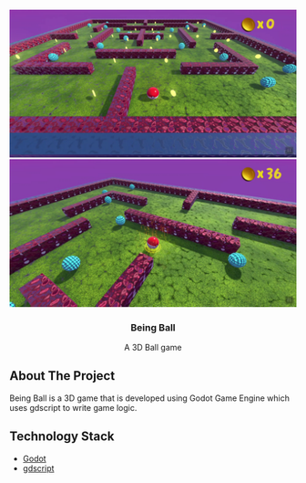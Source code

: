 <br>
<p align="center">
  <a href="https://github.com/Assertor1/Being-Ball">
    <img src="Screenshots/image1.png">
    <img src="Screenshots/image2.png">
  </a>

  <h3 align="center">Being Ball</h3>

  <p align="center">
    A 3D Ball game
    <br />
    
  </p>
</p>

## About The Project

Being Ball is a 3D game that is developed using Godot Game Engine which uses gdscript to write game logic. 

## Technology Stack

* [Godot](https://godotengine.org/)
* [gdscript](https://docs.godotengine.org/en/stable/getting_started/scripting/gdscript/gdscript_basics.html)
